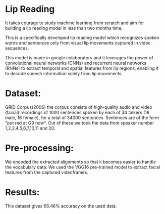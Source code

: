 # Lip Reading
It takes courage to study machine learning from scratch and aim for building a lip reading model in less than two months time.

This is a specifically developed lip reading model which recognizes spoken words and sentences only from visual lip movements captured in video sequences.

This model is made in google colaboratory and it leverages the power of convolutional neural networks (CNNs) and recurrent neural networks (RNNs) to extract temporal and spatial features from lip regions, enabling it to decode speech information solely from lip movements.

# Dataset:
GRID Corpus(2006)
the corpus consists of high-quality audio and video (facial) recordings of 1000 sentences spoken by each of 34 talkers (18 male, 16 female), for a total of 34000 sentences. Sentences are of the form "put red at G9 now".
Out of these we took the data from speaker number 1,2,3,4,5,6,7,10,11 and 20.

# Pre-processing:
We encoded the extracted alignments so that it becomes easier to handle the vocabulary data. We used the VGG16 pre-trained model to extract facial features from the captured videoframes.

# Results:
This dataset gives 66.46% accuracy on the used data.
